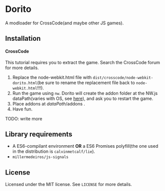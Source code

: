 # Dorito
A modloader for CrossCode(and maybe other JS games).

## Installation
#### CrossCode
This tutorial requires you to extract the game. Search the CrossCode forum for more details.

1. Replace the node-webkit.html file with `dist/crosscode/node-webkit-dorito.html`(be sure to rename the replacement file back to `node-webkit.html`!!!).
2. Run the game using `nw`. Dorito will create the addon folder at the NW.js dataPath(varies with OS, see [here](https://github.com/nwjs/nw.js/wiki/App#datapath)), and ask you to restart the game.
3. Place addons at *dataPath*/addons .
4. Have fun.

TODO: write more

## Library requirements
* A ES6-compilant environment **OR** a ES6 Promises polyfill(the one used in the distribution is `calvinmetcalf/lie`).
* `millermedeiros/js-signals`

## License
Licensed under the MIT license. See `LICENSE` for more details.
